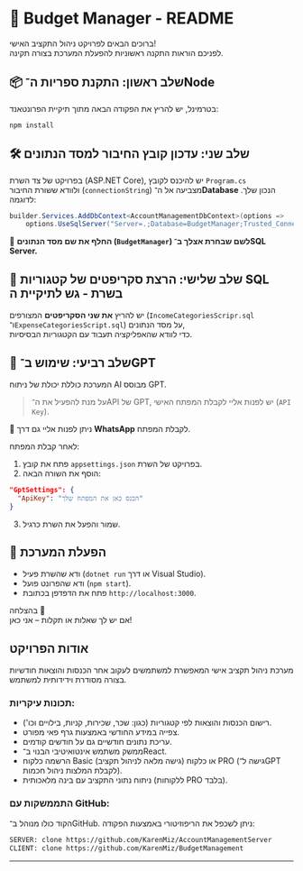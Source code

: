 
📘 Budget Manager - README
===========================

ברוכים הבאים לפרויקט ניהול התקציב האישי!  
לפניכם הוראות התקנה ראשוניות להפעלת המערכת בצורה תקינה.

📦 שלב ראשון: התקנת ספריות ה־Node
----------------------------------
בטרמינל, יש להריץ את הפקודה הבאה מתוך תיקיית הפרונטאנד:

```
npm install
```

🛠️ שלב שני: עדכון קובץ החיבור למסד הנתונים
------------------------------------------
בפרויקט של צד השרת (ASP.NET Core), יש להיכנס לקובץ `Program.cs`  
ולוודא ששורת החיבור (`connectionString`) מצביעה אל ה־**Database** הנכון שלך. לדוגמה:

```csharp
builder.Services.AddDbContext<AccountManagementDbContext>(options =>
    options.UseSqlServer("Server=.;Database=BudgetManager;Trusted_Connection=True;TrustServerCertificate=True;"));
```

🔴 **החלף את שם מסד הנתונים (`BudgetManager`) לשם שבחרת אצלך ב־SQL Server.**

🧾 שלב שלישי: הרצת סקריפטים של קטגוריות
 SQL בשרת - גש לתיקיית ה
---------------------------------------
יש להריץ **את שני הסקריפטים** המצורפים (`IncomeCategoriesScripr.sql` ו־`ExpenseCategoriesScript.sql`) על מסד הנתונים,  
כדי לוודא שהאפליקציה תעבוד עם הקטגוריות הבסיסיות.

🤖 שלב רביעי: שימוש ב־GPT
---------------------------
המערכת כוללת יכולת של ניתוח AI מבוסס GPT.

> על מנת להפעיל את ה־API של GPT, יש לפנות אליי לקבלת המפתח האישי (`API Key`).

📱 ניתן לפנות אליי גם דרך **WhatsApp** לקבלת המפתח. 

לאחר קבלת המפתח:

1. פתח את קובץ `appsettings.json` בפרויקט של השרת.
2. הוסף את השורה הבאה:

```json
"GptSettings": {
  "ApiKey": "הכנס כאן את המפתח שלך"
}
```

3. שמור והפעל את השרת כרגיל.


🚀 הפעלת המערכת
----------------
- ודא שהשרת פעיל (`dotnet run` או דרך Visual Studio).
- ודא שהפרונט פועל (`npm start`).
- פתח את הדפדפן בכתובת `http://localhost:3000`.

בהצלחה 🎉  
אם יש לך שאלות או תקלות – אני כאן!


## אודות הפרויקט

מערכת ניהול תקציב אישי המאפשרת למשתמשים לעקוב אחר הכנסות והוצאות חודשיות בצורה מסודרת וידידותית למשתמש.

### תכונות עיקריות:
- רישום הכנסות והוצאות לפי קטגוריות (כגון: שכר, שכירות, קניות, בילויים וכו').
- צפייה במידע החודשי באמצעות גרף פאי מפורט.
- עריכת נתונים חודשיים גם על חודשים קודמים.
- ממשק משתמש אינטואיטיבי הבנוי ב־React.
- הרשמה כלקוח Basic (גישה מלאה לניהול תקציב) או כלקוח PRO (גישה ל־GPT לקבלת המלצות ניהול חכמות).
- ניתוח נתוני התקציב עם בינה מלאכותית (ללקוחות PRO בלבד).

### התממשקות עם GitHub:
הקוד כולו מנוהל ב־GitHub. ניתן לשכפל את הריפוזיטורי באמצעות הפקודה:
```bash
SERVER: clone https://github.com/KarenMiz/AccountManagementServer
CLIENT: clone https://github.com/KarenMiz/BudgetManagement
```

---
